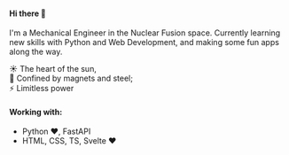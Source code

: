 #### Hi there 👋

I'm a Mechanical Engineer in the Nuclear Fusion space. Currently learning new skills with Python and Web Development, and making some fun apps along the way.  

☀ The heart of the sun,  
🧲 Confined by magnets and steel;  
⚡ Limitless power

#### Working with:
- Python ❤, FastAPI
- HTML, CSS, TS, Svelte ❤
